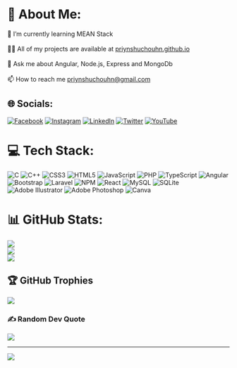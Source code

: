 # 💫 About Me:
🌱 I’m currently learning MEAN Stack<br><br>👨‍💻 All of my projects are available at [priynshuchouhn.github.io](http://priynshuchouhn.github.io)<br><br>💬 Ask me about Angular, Node.js, Express and MongoDb<br><br>📫 How to reach me priynshuchouhn@gmail.com<br>


## 🌐 Socials:
[![Facebook](https://img.shields.io/badge/Facebook-%231877F2.svg?logo=Facebook&logoColor=white)](https://facebook.com/thepriynshuchouhn) [![Instagram](https://img.shields.io/badge/Instagram-%23E4405F.svg?logo=Instagram&logoColor=white)](https://instagram.com/thepriynshuchouhn) [![LinkedIn](https://img.shields.io/badge/LinkedIn-%230077B5.svg?logo=linkedin&logoColor=white)](https://linkedin.com/in/priyanshuchouhan) [![Twitter](https://img.shields.io/badge/Twitter-%231DA1F2.svg?logo=Twitter&logoColor=white)](https://twitter.com/priynshuchouhn) [![YouTube](https://img.shields.io/badge/YouTube-%23FF0000.svg?logo=YouTube&logoColor=white)](https://youtube.com/@priynshuchouhn) 

# 💻 Tech Stack:
![C](https://img.shields.io/badge/c-%2300599C.svg?style=for-the-badge&logo=c&logoColor=white) ![C++](https://img.shields.io/badge/c++-%2300599C.svg?style=for-the-badge&logo=c%2B%2B&logoColor=white) ![CSS3](https://img.shields.io/badge/css3-%231572B6.svg?style=for-the-badge&logo=css3&logoColor=white) ![HTML5](https://img.shields.io/badge/html5-%23E34F26.svg?style=for-the-badge&logo=html5&logoColor=white) ![JavaScript](https://img.shields.io/badge/javascript-%23323330.svg?style=for-the-badge&logo=javascript&logoColor=%23F7DF1E) ![PHP](https://img.shields.io/badge/php-%23777BB4.svg?style=for-the-badge&logo=php&logoColor=white) ![TypeScript](https://img.shields.io/badge/typescript-%23007ACC.svg?style=for-the-badge&logo=typescript&logoColor=white) ![Angular](https://img.shields.io/badge/angular-%23DD0031.svg?style=for-the-badge&logo=angular&logoColor=white) ![Bootstrap](https://img.shields.io/badge/bootstrap-%23563D7C.svg?style=for-the-badge&logo=bootstrap&logoColor=white) ![Laravel](https://img.shields.io/badge/laravel-%23FF2D20.svg?style=for-the-badge&logo=laravel&logoColor=white) ![NPM](https://img.shields.io/badge/NPM-%23000000.svg?style=for-the-badge&logo=npm&logoColor=white) ![React](https://img.shields.io/badge/react-%2320232a.svg?style=for-the-badge&logo=react&logoColor=%2361DAFB) ![MySQL](https://img.shields.io/badge/mysql-%2300f.svg?style=for-the-badge&logo=mysql&logoColor=white) ![SQLite](https://img.shields.io/badge/sqlite-%2307405e.svg?style=for-the-badge&logo=sqlite&logoColor=white) ![Adobe Illustrator](https://img.shields.io/badge/adobeillustrator-%23FF9A00.svg?style=for-the-badge&logo=adobeillustrator&logoColor=white) ![Adobe Photoshop](https://img.shields.io/badge/adobephotoshop-%2331A8FF.svg?style=for-the-badge&logo=adobephotoshop&logoColor=white) ![Canva](https://img.shields.io/badge/Canva-%2300C4CC.svg?style=for-the-badge&logo=Canva&logoColor=white)
# 📊 GitHub Stats:
![](https://github-readme-stats.vercel.app/api?username=priynshuchouhn&theme=dark&hide_border=false&include_all_commits=true&count_private=true)<br/>
![](https://github-readme-streak-stats.herokuapp.com/?user=priynshuchouhn&theme=dark&hide_border=false)<br/>
![](https://github-readme-stats.vercel.app/api/top-langs/?username=priynshuchouhn&theme=dark&hide_border=false&include_all_commits=true&count_private=true&layout=compact)

## 🏆 GitHub Trophies
![](https://github-profile-trophy.vercel.app/?username=priynshuchouhn&theme=radical&no-frame=false&no-bg=true&margin-w=4)

### ✍️ Random Dev Quote
![](https://quotes-github-readme.vercel.app/api?type=horizontal&theme=radical)


---
[![](https://visitcount.itsvg.in/api?id=priynshuchouhn&icon=0&color=0)](https://visitcount.itsvg.in)

